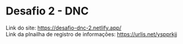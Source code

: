 # Desafio 2 - DNC
Link do site: https://desafio-dnc-2.netlify.app/ <br>
Link da plnailha de registro de informações: https://urlis.net/yspprkjj
